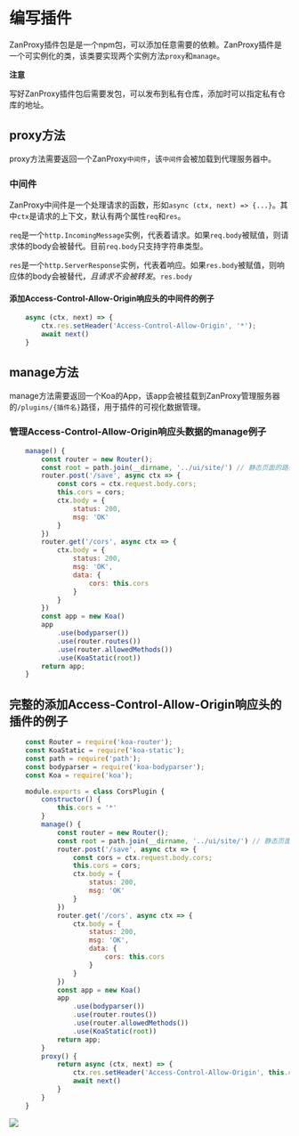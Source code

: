 # 编写插件

ZanProxy插件包是是一个npm包，可以添加任意需要的依赖。ZanProxy插件是一个可实例化的类，该类要实现两个实例方法`proxy`和`manage`。

**注意**

写好ZanProxy插件包后需要发包，可以发布到私有仓库，添加时可以指定私有仓库的地址。

## proxy方法

proxy方法需要返回一个ZanProxy`中间件`，该`中间件`会被加载到代理服务器中。

### 中间件

ZanProxy中间件是一个处理请求的函数，形如`async (ctx, next) => {...}`。其中`ctx`是请求的上下文，默认有两个属性`req`和`res`。

`req`是一个`http.IncomingMessage`实例，代表着请求。如果`req.body`被赋值，则请求体的body会被替代。目前`req.body`只支持字符串类型。

`res`是一个`http.ServerResponse`实例，代表着响应。如果`res.body`被赋值，则响应体的body会被替代，*且请求不会被转发*。`res.body`

#### 添加Access-Control-Allow-Origin响应头的中间件的例子

```javascript
    async (ctx, next) => {
        ctx.res.setHeader('Access-Control-Allow-Origin', '*');
        await next()
    }
```

## manage方法

manage方法需要返回一个Koa的App，该app会被挂载到ZanProxy管理服务器的`/plugins/{插件名}`路径，用于插件的可视化数据管理。

### 管理Access-Control-Allow-Origin响应头数据的manage例子

```javascript
    manage() {
        const router = new Router();
        const root = path.join(__dirname, '../ui/site/') // 静态页面的路径
        router.post('/save', async ctx => {
            const cors = ctx.request.body.cors;
            this.cors = cors;
            ctx.body = {
                status: 200,
                msg: 'OK'
            }
        })
        router.get('/cors', async ctx => {
            ctx.body = {
                status: 200,
                msg: 'OK',
                data: {
                    cors: this.cors
                }
            }
        })
        const app = new Koa()
        app
            .use(bodyparser())
            .use(router.routes())
            .use(router.allowedMethods())
            .use(KoaStatic(root))
        return app;
    }
```

## 完整的添加Access-Control-Allow-Origin响应头的插件的例子

```javascript
    const Router = require('koa-router');
    const KoaStatic = require('koa-static');
    const path = require('path');
    const bodyparser = require('koa-bodyparser');
    const Koa = require('koa');

    module.exports = class CorsPlugin {
        constructor() {
            this.cors = '*'
        }
        manage() {
            const router = new Router();
            const root = path.join(__dirname, '../ui/site/') // 静态页面的路径
            router.post('/save', async ctx => {
                const cors = ctx.request.body.cors;
                this.cors = cors;
                ctx.body = {
                    status: 200,
                    msg: 'OK'
                }
            })
            router.get('/cors', async ctx => {
                ctx.body = {
                    status: 200,
                    msg: 'OK',
                    data: {
                        cors: this.cors
                    }
                }
            })
            const app = new Koa()
            app
                .use(bodyparser())
                .use(router.routes())
                .use(router.allowedMethods())
                .use(KoaStatic(root))
            return app;
        }
        proxy() {
            return async (ctx, next) => {
                ctx.res.setHeader('Access-Control-Allow-Origin', this.cors || '*');
                await next()
            }
        }
    }
```

<img src="https://img.yzcdn.cn/public_files/2018/04/20/02a9d0f12242ef24cd81c30e504ed1fe.png">